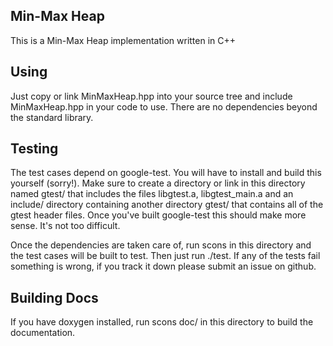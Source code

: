## Min-Max Heap ##
This is a Min-Max Heap implementation written in C++

## Using ##
Just copy or link MinMaxHeap.hpp into your source tree and include
MinMaxHeap.hpp in your code to use. There are no dependencies beyond the
standard library.

## Testing ##
The test cases depend on google-test. You will have to install and build this
yourself (sorry!). Make sure to create a directory or link in this directory
named gtest/ that includes the files libgtest.a, libgtest_main.a and an include/
directory containing another directory gtest/ that contains all of the gtest
header files. Once you've built google-test this should make more sense. It's
not too difficult.

Once the dependencies are taken care of, run scons in this directory and the
test cases will be built to test. Then just run ./test. If any of the tests
fail something is wrong, if you track it down please submit an issue on github.

## Building Docs ##
If you have doxygen installed, run scons doc/ in this directory to build the
documentation.